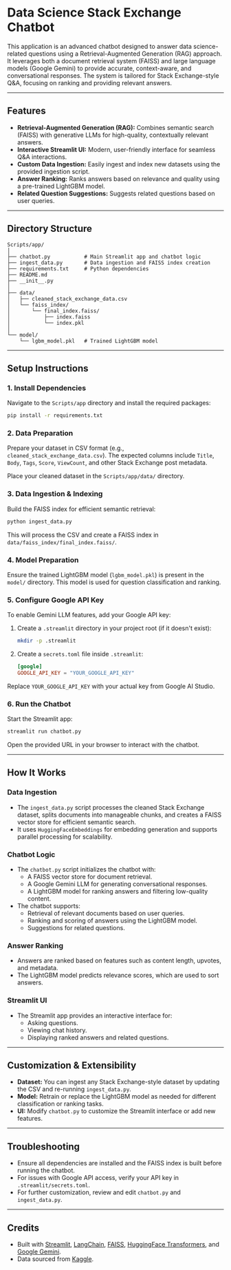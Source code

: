 # Data Science Stack Exchange Chatbot

This application is an advanced chatbot designed to answer data science-related questions using a Retrieval-Augmented Generation (RAG) approach. It leverages both a document retrieval system (FAISS) and large language models (Google Gemini) to provide accurate, context-aware, and conversational responses. The system is tailored for Stack Exchange-style Q&A, focusing on ranking and providing relevant answers.

---

## Features

- **Retrieval-Augmented Generation (RAG):** Combines semantic search (FAISS) with generative LLMs for high-quality, contextually relevant answers.
- **Interactive Streamlit UI:** Modern, user-friendly interface for seamless Q&A interactions.
- **Custom Data Ingestion:** Easily ingest and index new datasets using the provided ingestion script.
- **Answer Ranking:** Ranks answers based on relevance and quality using a pre-trained LightGBM model.
- **Related Question Suggestions:** Suggests related questions based on user queries.

---

## Directory Structure

```
Scripts/app/
│
├── chatbot.py           # Main Streamlit app and chatbot logic
├── ingest_data.py       # Data ingestion and FAISS index creation
├── requirements.txt     # Python dependencies
├── README.md            
├── __init__.py
│
├── data/
│   ├── cleaned_stack_exchange_data.csv
│   └── faiss_index/
│       └── final_index.faiss/
│           ├── index.faiss
│           └── index.pkl
│
└── model/
    └── lgbm_model.pkl   # Trained LightGBM model 
```

---

## Setup Instructions

### 1. Install Dependencies

Navigate to the `Scripts/app` directory and install the required packages:

```bash
pip install -r requirements.txt
```

### 2. Data Preparation

Prepare your dataset in CSV format (e.g., `cleaned_stack_exchange_data.csv`). The expected columns include `Title`, `Body`, `Tags`, `Score`, `ViewCount`, and other Stack Exchange post metadata.

Place your cleaned dataset in the `Scripts/app/data/` directory.

### 3. Data Ingestion & Indexing

Build the FAISS index for efficient semantic retrieval:

```bash
python ingest_data.py
```

This will process the CSV and create a FAISS index in `data/faiss_index/final_index.faiss/`.

### 4. Model Preparation

Ensure the trained LightGBM model (`lgbm_model.pkl`) is present in the `model/` directory. This model is used for question classification and ranking.

### 5. Configure Google API Key

To enable Gemini LLM features, add your Google API key:

1. Create a `.streamlit` directory in your project root (if it doesn't exist):

    ```bash
    mkdir -p .streamlit
    ```

2. Create a `secrets.toml` file inside `.streamlit`:

    ```toml
    [google]
    GOOGLE_API_KEY = "YOUR_GOOGLE_API_KEY"
    ```

Replace `YOUR_GOOGLE_API_KEY` with your actual key from Google AI Studio.

### 6. Run the Chatbot

Start the Streamlit app:

```bash
streamlit run chatbot.py
```

Open the provided URL in your browser to interact with the chatbot.

---

## How It Works

### **Data Ingestion**
- The `ingest_data.py` script processes the cleaned Stack Exchange dataset, splits documents into manageable chunks, and creates a FAISS vector store for efficient semantic search.
- It uses `HuggingFaceEmbeddings` for embedding generation and supports parallel processing for scalability.

### **Chatbot Logic**
- The `chatbot.py` script initializes the chatbot with:
  - A FAISS vector store for document retrieval.
  - A Google Gemini LLM for generating conversational responses.
  - A LightGBM model for ranking answers and filtering low-quality content.
- The chatbot supports:
  - Retrieval of relevant documents based on user queries.
  - Ranking and scoring of answers using the LightGBM model.
  - Suggestions for related questions.

### **Answer Ranking**
- Answers are ranked based on features such as content length, upvotes, and metadata.
- The LightGBM model predicts relevance scores, which are used to sort answers.

### **Streamlit UI**
- The Streamlit app provides an interactive interface for:
  - Asking questions.
  - Viewing chat history.
  - Displaying ranked answers and related questions.

---

## Customization & Extensibility

- **Dataset:** You can ingest any Stack Exchange-style dataset by updating the CSV and re-running `ingest_data.py`.
- **Model:** Retrain or replace the LightGBM model as needed for different classification or ranking tasks.
- **UI:** Modify `chatbot.py` to customize the Streamlit interface or add new features.

---

## Troubleshooting

- Ensure all dependencies are installed and the FAISS index is built before running the chatbot.
- For issues with Google API access, verify your API key in `.streamlit/secrets.toml`.
- For further customization, review and edit `chatbot.py` and `ingest_data.py`.

---

## Credits

- Built with [Streamlit](https://streamlit.io/), [LangChain](https://www.langchain.com/), [FAISS](https://faiss.ai/), [HuggingFace Transformers](https://huggingface.co/), and [Google Gemini](https://ai.google.dev/).
- Data sourced from [Kaggle](https://www.kaggle.com/datasets/aneeshtickoo/data-science-stack-exchange?select=metadata.txt).